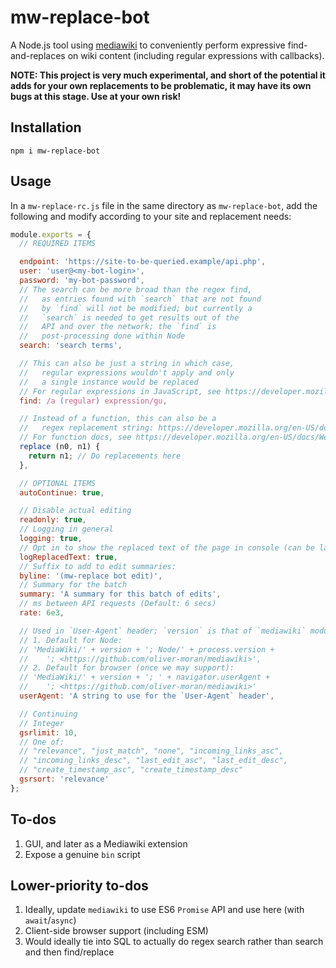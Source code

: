 # mw-replace-bot

A Node.js tool using [mediawiki](https://github.com/oliver-moran/mediawiki)
to conveniently perform expressive find-and-replaces on wiki content
(including regular expressions with callbacks).

**NOTE: This project is very much experimental, and short of the
potential it adds for your own replacements to be problematic, it may
have its own bugs at this stage. Use at your own risk!**

## Installation

```
npm i mw-replace-bot
```

## Usage

In a `mw-replace-rc.js` file in the same directory as `mw-replace-bot`,
add the following and modify according to your site and
replacement needs:

```js
module.exports = {
  // REQUIRED ITEMS

  endpoint: 'https://site-to-be-queried.example/api.php',
  user: 'user@<my-bot-login>',
  password: 'my-bot-password',
  // The search can be more broad than the regex find,
  //   as entries found with `search` that are not found
  //   by `find` will not be modified; but currently a
  //   `search` is needed to get results out of the
  //   API and over the network; the `find` is
  //   post-processing done within Node
  search: 'search terms',

  // This can also be just a string in which case,
  //   regular expressions wouldn't apply and only
  //   a single instance would be replaced
  // For regular expressions in JavaScript, see https://developer.mozilla.org/en-US/docs/Web/JavaScript/Reference/Global_Objects/RegExp
  find: /a (regular) expression/gu,

  // Instead of a function, this can also be a
  //   regex replacement string: https://developer.mozilla.org/en-US/docs/Web/JavaScript/Reference/Global_Objects/String/replace#Specifying_a_string_as_a_parameter
  // For function docs, see https://developer.mozilla.org/en-US/docs/Web/JavaScript/Reference/Global_Objects/String/replace#Specifying_a_function_as_a_parameter
  replace (n0, n1) {
    return n1; // Do replacements here
  },

  // OPTIONAL ITEMS
  autoContinue: true,

  // Disable actual editing
  readonly: true,
  // Logging in general
  logging: true,
  // Opt in to show the replaced text of the page in console (can be large)
  logReplacedText: true,
  // Suffix to add to edit summaries:
  byline: '(mw-replace bot edit)',
  // Summary for the batch
  summary: 'A summary for this batch of edits',
  // ms between API requests (Default: 6 secs)
  rate: 6e3,

  // Used in `User-Agent` header; `version` is that of `mediawiki` module
  // 1. Default for Node:
  // 'MediaWiki/' + version + '; Node/' + process.version +
  //    '; <https://github.com/oliver-moran/mediawiki>',
  // 2. Default for browser (once we may support):
  // 'MediaWiki/' + version + '; ' + navigator.userAgent +
  //    '; <https://github.com/oliver-moran/mediawiki>'
  userAgent: 'A string to use for the `User-Agent` header',

  // Continuing
  // Integer
  gsrlimit: 10,
  // One of:
  // "relevance", "just_match", "none", "incoming_links_asc",
  // "incoming_links_desc", "last_edit_asc", "last_edit_desc",
  // "create_timestamp_asc", "create_timestamp_desc"
  gsrsort: 'relevance'
};
```

## To-dos

1. GUI, and later as a Mediawiki extension
1. Expose a genuine `bin` script

## Lower-priority to-dos

1. Ideally, update `mediawiki` to use ES6 `Promise` API and use here (with
    `await`/`async`)
1. Client-side browser support (including ESM)
1. Would ideally tie into SQL to actually do regex search rather than search
    and then find/replace
